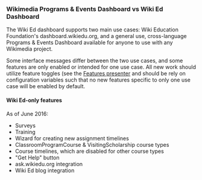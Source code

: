 ### Wikimedia Programs & Events Dashboard vs Wiki Ed Dashboard

The Wiki Ed dashboard supports two main use cases: Wiki Education Foundation's
dashboard.wikiedu.org, and a general use, cross-language Programs & Events Dashboard
available for anyone to use with any Wikimedia project.

Some interface messages differ between the two use cases, and some features are
only enabled or intended for one use case. All new work should utilize feature
toggles (see the [Features presenter](../app/presenters/features.rb) and should be rely on configuration
variables such that no new features specific to only one use case will be enabled
by default.

#### Wiki Ed-only features

As of June 2016:
* Surveys
* Training
* Wizard for creating new assignment timelines
* ClassroomProgramCourse & VisitingScholarship course types
* Course timelines, which are disabled for other course types
* "Get Help" button
* ask.wikiedu.org integration
* Wiki Ed blog integration
